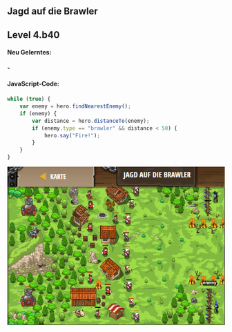 ## **Jagd auf die Brawler**
## Level 4.b40

#### Neu Gelerntes:
<b>-</b>

[comment]: <> (Was wurde gelernt und wie funktioniert die Technik?)

#### JavaScript-Code:
```js
while (true) {
    var enemy = hero.findNearestEnemy();
    if (enemy) {
        var distance = hero.distanceTo(enemy);
        if (enemy.type == "brawler" && distance < 50) {
            hero.say("Fire!");
        }
    }
}
```
![image](lvl4_b40.png)